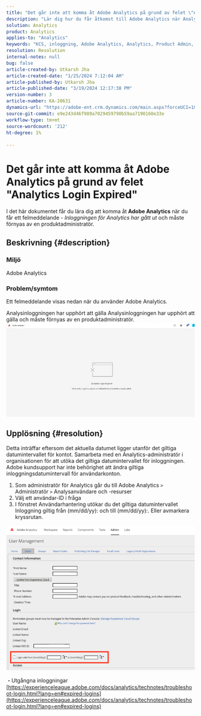 ```yaml
---
title: "Det går inte att komma åt Adobe Analytics på grund av felet \"Analysinloggningen har upphört\""
description: "Lär dig hur du får åtkomst till Adobe Analytics när Analytics-inloggningen har upphört att gälla och måste förnyas av en produktadministratör."
solution: Analytics
product: Analytics
applies-to: "Analytics"
keywords: "KCS, inloggning, Adobe Analytics, Analytics, Product Admin, Error, Analytics Login Expired"
resolution: Resolution
internal-notes: null
bug: false
article-created-by: Utkarsh Jha
article-created-date: "1/25/2024 7:12:04 AM"
article-published-by: Utkarsh Jha
article-published-date: "3/19/2024 12:17:38 PM"
version-number: 3
article-number: KA-20631
dynamics-url: "https://adobe-ent.crm.dynamics.com/main.aspx?forceUCI=1&pagetype=entityrecord&etn=knowledgearticle&id=42251a07-51bb-ee11-a569-6045bd006b3d"
source-git-commit: e9e243d46f989a7029459790b59aa7190160e33e
workflow-type: tm+mt
source-wordcount: '212'
ht-degree: 1%

---
```


# Det går inte att komma åt Adobe Analytics på grund av felet &quot;Analytics Login Expired&quot;


I det här dokumentet får du lära dig att komma åt <b>Adobe Analytics</b> när du får ett felmeddelande - *Inloggningen för Analytics har gått ut* och måste förnyas av en produktadministratör.

## Beskrivning {#description}


### <b>Miljö</b>

Adobe Analytics



### <b>Problem/symtom</b>

Ett felmeddelande visas nedan när du använder Adobe Analytics.

Analysinloggningen har upphört att gälla Analysinloggningen har upphört att gälla och måste förnyas av en produktadministratör.
 <br>![](assets/___43251a07-51bb-ee11-a569-6045bd006b3d___.jpeg)

## Upplösning {#resolution}


Detta inträffar eftersom det aktuella datumet ligger utanför det giltiga datumintervallet för kontot. Samarbeta med en Analytics-administratör i organisationen för att utöka det giltiga datumintervallet för inloggningen. Adobe kundsupport har inte behörighet att ändra giltiga inloggningsdatumintervall för användarkonton.

1. Som administratör för Analytics går du till Adobe Analytics `>`  Administratör `>`  Analysanvändare och -resurser
2. Välj ett användar-ID i fråga
3. I fönstret Användarhantering utökar du det giltiga datumintervallet Inloggning giltig från (mm/dd/yy): och till (mm/dd/yy):. Eller avmarkera kryssrutan.


![](assets/6282c86d-563a-ed11-9db0-0022480869de.png)

・Utgångna inloggningar
[https://experienceleague.adobe.com/docs/analytics/technotes/troubleshoot-login.html?lang=en#expired-logins](https://experienceleague.adobe.com/docs/analytics/technotes/troubleshoot-login.html?lang=en#expired-logins)
